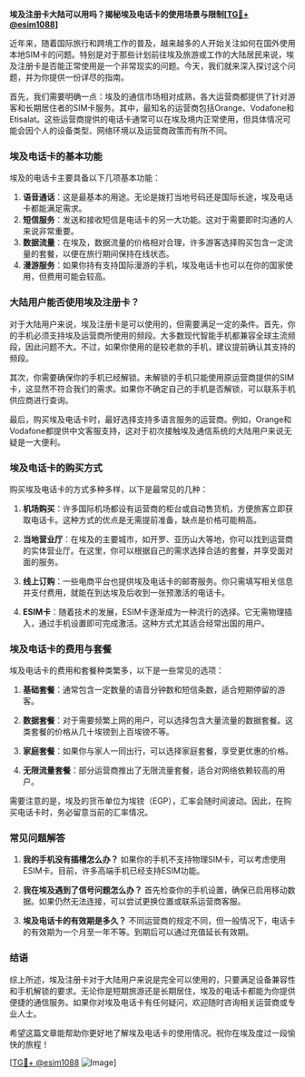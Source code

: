 **埃及注册卡大陆可以用吗？揭秘埃及电话卡的使用场景与限制[[TG💪+ @esim1088](https://t.me/s/esim1088)]**

近年来，随着国际旅行和跨境工作的普及，越来越多的人开始关注如何在国外使用本地SIM卡的问题。特别是对于那些计划前往埃及旅游或工作的大陆居民来说，埃及注册卡是否能正常使用是一个非常现实的问题。今天，我们就来深入探讨这个问题，并为你提供一份详尽的指南。

首先，我们需要明确一点：埃及的通信市场相对成熟，各大运营商都提供了针对游客和长期居住者的SIM卡服务。其中，最知名的运营商包括Orange、Vodafone和Etisalat。这些运营商提供的电话卡通常可以在埃及境内正常使用，但具体情况可能会因个人的设备类型、网络环境以及运营商政策而有所不同。

### 埃及电话卡的基本功能

埃及的电话卡主要具备以下几项基本功能：

1. **语音通话**：这是最基本的用途。无论是拨打当地号码还是国际长途，埃及电话卡都能满足需求。
2. **短信服务**：发送和接收短信是电话卡的另一大功能。这对于需要即时沟通的人来说非常重要。
3. **数据流量**：在埃及，数据流量的价格相对合理，许多游客选择购买包含一定流量的套餐，以便在旅行期间保持在线状态。
4. **漫游服务**：如果你持有支持国际漫游的手机，埃及电话卡也可以在你的国家使用，但费用可能会较高。

### 大陆用户能否使用埃及注册卡？

对于大陆用户来说，埃及注册卡是可以使用的，但需要满足一定的条件。首先，你的手机必须支持埃及运营商所使用的频段。大多数现代智能手机都兼容全球主流频段，因此问题不大。不过，如果你使用的是较老款的手机，建议提前确认其支持的频段。

其次，你需要确保你的手机已经解锁。未解锁的手机只能使用原运营商提供的SIM卡，这显然不符合我们的需求。如果你不确定自己的手机是否解锁，可以联系手机供应商进行查询。

最后，购买埃及电话卡时，最好选择支持多语言服务的运营商。例如，Orange和Vodafone都提供中文客服支持，这对于初次接触埃及通信系统的大陆用户来说无疑是一大便利。

### 埃及电话卡的购买方式

购买埃及电话卡的方式多种多样，以下是最常见的几种：

1. **机场购买**：许多国际机场都设有运营商的柜台或自动售货机，方便旅客立即获取电话卡。这种方式的优点是无需提前准备，缺点是价格可能稍高。
   
2. **当地营业厅**：在埃及的主要城市，如开罗、亚历山大等地，你可以找到运营商的实体营业厅。在这里，你可以根据自己的需求选择合适的套餐，并享受面对面的服务。

3. **线上订购**：一些电商平台也提供埃及电话卡的邮寄服务。你只需填写相关信息并支付费用，就能在到达埃及后收到一张预激活的电话卡。

4. **ESIM卡**：随着技术的发展，ESIM卡逐渐成为一种流行的选择。它无需物理插入，通过手机设置即可完成激活。这种方式尤其适合经常出国的用户。

### 埃及电话卡的费用与套餐

埃及电话卡的费用和套餐种类繁多，以下是一些常见的选项：

1. **基础套餐**：通常包含一定数量的语音分钟数和短信条数，适合短期停留的游客。
   
2. **数据套餐**：对于需要频繁上网的用户，可以选择包含大量流量的数据套餐。这类套餐的价格从几十埃镑到上百埃镑不等。

3. **家庭套餐**：如果你与家人一同出行，可以选择家庭套餐，享受更优惠的价格。

4. **无限流量套餐**：部分运营商推出了无限流量套餐，适合对网络依赖较高的用户。

需要注意的是，埃及的货币单位为埃镑（EGP），汇率会随时间波动。因此，在购买电话卡时，务必留意当前的汇率情况。

### 常见问题解答

1. **我的手机没有插槽怎么办？**
   如果你的手机不支持物理SIM卡，可以考虑使用ESIM卡。目前，许多高端手机已经支持ESIM功能。

2. **我在埃及遇到了信号问题怎么办？**
   首先检查你的手机设置，确保已启用移动数据。如果仍然无法连接，可以尝试更换位置或联系运营商客服。

3. **埃及电话卡的有效期是多久？**
   不同运营商的规定不同，但一般情况下，电话卡的有效期为一个月至一年不等。到期后可以通过充值延长有效期。

### 结语

综上所述，埃及注册卡对于大陆用户来说是完全可以使用的，只要满足设备兼容性和手机解锁的要求。无论你是短期旅游还是长期居住，埃及的电话卡都能为你提供便捷的通信服务。如果你对埃及电话卡有任何疑问，欢迎随时咨询相关运营商或专业人士。

希望这篇文章能帮助你更好地了解埃及电话卡的使用情况。祝你在埃及度过一段愉快的旅程！

[[TG💪+ @esim1088](https://t.me/s/esim1088) ![Image](https://i.postimg.cc/4NQfJmqS/Snipaste-2025-05-13-00-14-12.png)]